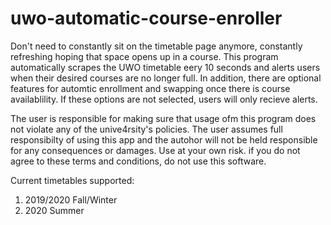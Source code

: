 # uwo-automatic-course-enroller

Don't need to constantly sit on the timetable page anymore, constantly refreshing hoping that space opens up in a course. This program automatically
scrapes the UWO timetable eery 10 seconds and alerts users when their desired courses are no longer full. In addition, there are
optional features for automtic enrollment and swapping once there is course availablility. If these options are not selected, users
will only recieve alerts.

The user is responsible for making sure that usage ofm this program does not violate any of the unive4rsity's policies. The user assumes
full responsibilty of using this app and the autohor will not be held responsible for any consequences or damages. Use at your own
risk. if you do not agree to these terms and conditions, do not use this software.

Current timetables supported:

1. 2019/2020 Fall/Winter
2. 2020 Summer

